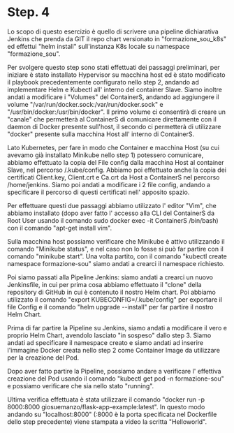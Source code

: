 
# Step. 4
Lo scopo di questo esercizio è quello di scrivere una pipeline dichiarativa Jenkins che prenda da GIT il repo chart versionato in "formazione_sou_k8s" ed effettui "helm install" sull'instanza K8s locale su namespace "formazione_sou".

Per svolgere questo step sono stati effettuati dei passaggi preliminari, per iniziare è stato installato Hypervisor su macchina host ed è stato modificato il playbook precedentemente configurato nello step 2, andando ad implementare Helm e Kubectl all' interno del container Slave. Siamo inoltre andati a modificare i "Volumes" del ContainerS, andando ad aggiungere il volume "/var/run/docker.sock:/var/run/docker.sock" e "/usr/bin/docker:/usr/bin/docker". Il primo volume ci consentirà di creare un "canale" che permetterà al ContainerS di comunicare direttamente con il daemon di Docker presente sull'host, il secondo ci permetterà di utilizzare "docker" presente sulla macchina Host all' interno di ContainerS.

Lato Kubernetes, per fare in modo che Container e macchina Host (su cui avevamo già installato Minikube nello step 1) potessero comunicare, abbiamo effettuato la copia del File config dalla macchina Host al container Slave, nel percorso /.kube/config. 
Abbiamo poi effettuato anche la copia dei certificati Client.key, Client.crt e Ca.crt da Host a ContainerS nel percorso /home/jenkins. Siamo poi andati a modificare i 2 file config, andando a specificare il percorso di questi certificati nell' apposito spazio.

Per effettuare questi due passaggi abbiamo utilizzato l' editor "Vim", che abbiamo installato (dopo aver fatto l' accesso alla CLI del ContainerS da Root User usando il comando sudo docker exec -it ContainerS /bin/bash) con il comando "apt-get install vim".

Sulla macchina host possiamo verificare che Minikube è attivo utilizzando il comando "Minikube status", e nel caso non lo fosse si può far partire con il comando "minikube start". Una volta partito, con il comando "kubectl create namespace formazione-sou" siamo andati a crearci il namespace richiesto.

Poi siamo passati alla Pipeline Jenkins: siamo andati a crearci un nuovo Jenkinsfile, in cui per prima cosa abbiamo effettuato il "clone" della repository di GitHub in cui è contenuto il nostro Helm chart. Poi abbiamo utilizzato il comando "export KUBECONFIG=/.kube/config" per exportare il file Config e il comando "helm upgrade --install" per far partire il nostro Helm Chart. 

Prima di far partire la Pipeline su Jenkins, siamo andati a modificare il vero e proprio Helm Chart, avendolo lasciato "in sospeso" dallo step 3. Siamo andati ad specificare il namespace creato e siamo andati ad inserire l'immagine Docker creata nello step 2 come Container Image da utilizzare per la creazione del Pod.

Dopo aver fatto partire la Pipeline, possiamo andare a verificare l' effettiva creazione del Pod usando il comando "kubectl get pod -n formazione-sou" e possiamo verificare che sia nello stato "running".

Ultima verifica effettuata è stata utilizzare il comando "docker run -p 8000:8000 giosuemanzo/flask-app-example:latest". In questo modo andando su "localhost:8000" (:8000 è la porta specificata nel Dockerfile dello step precedente) viene stampata a video la scritta "Helloworld". 
